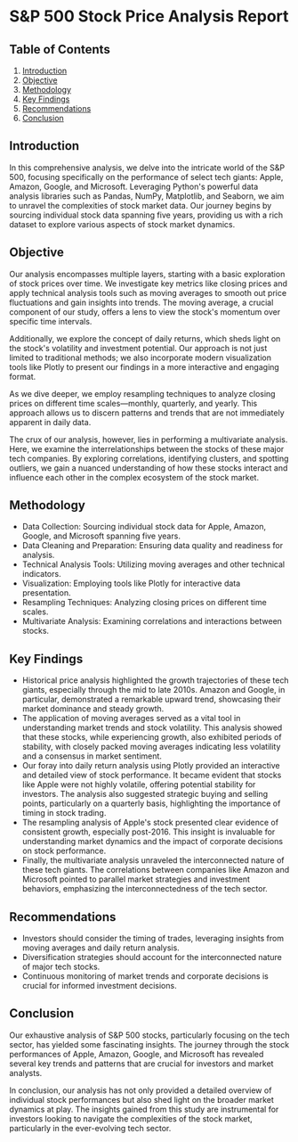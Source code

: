 # S&P 500 Stock Price Analysis Report

## Table of Contents
1. [Introduction](#introduction)
2. [Objective](#objective)
3. [Methodology](#methodology)
4. [Key Findings](#key-findings)
5. [Recommendations](#recommendations)
6. [Conclusion](#conclusion)

## Introduction
In this comprehensive analysis, we delve into the intricate world of the S&P 500, focusing specifically on the performance of select tech giants: Apple, Amazon, Google, and Microsoft. Leveraging Python's powerful data analysis libraries such as Pandas, NumPy, Matplotlib, and Seaborn, we aim to unravel the complexities of stock market data. Our journey begins by sourcing individual stock data spanning five years, providing us with a rich dataset to explore various aspects of stock market dynamics.

## Objective
Our analysis encompasses multiple layers, starting with a basic exploration of stock prices over time. We investigate key metrics like closing prices and apply technical analysis tools such as moving averages to smooth out price fluctuations and gain insights into trends. The moving average, a crucial component of our study, offers a lens to view the stock's momentum over specific time intervals.

Additionally, we explore the concept of daily returns, which sheds light on the stock's volatility and investment potential. Our approach is not just limited to traditional methods; we also incorporate modern visualization tools like Plotly to present our findings in a more interactive and engaging format.

As we dive deeper, we employ resampling techniques to analyze closing prices on different time scales—monthly, quarterly, and yearly. This approach allows us to discern patterns and trends that are not immediately apparent in daily data.

The crux of our analysis, however, lies in performing a multivariate analysis. Here, we examine the interrelationships between the stocks of these major tech companies. By exploring correlations, identifying clusters, and spotting outliers, we gain a nuanced understanding of how these stocks interact and influence each other in the complex ecosystem of the stock market.

## Methodology
- Data Collection: Sourcing individual stock data for Apple, Amazon, Google, and Microsoft spanning five years.
- Data Cleaning and Preparation: Ensuring data quality and readiness for analysis.
- Technical Analysis Tools: Utilizing moving averages and other technical indicators.
- Visualization: Employing tools like Plotly for interactive data presentation.
- Resampling Techniques: Analyzing closing prices on different time scales.
- Multivariate Analysis: Examining correlations and interactions between stocks.

## Key Findings
- Historical price analysis highlighted the growth trajectories of these tech giants, especially through the mid to late 2010s. Amazon and Google, in particular, demonstrated a remarkable upward trend, showcasing their market dominance and steady growth.
- The application of moving averages served as a vital tool in understanding market trends and stock volatility. This analysis showed that these stocks, while experiencing growth, also exhibited periods of stability, with closely packed moving averages indicating less volatility and a consensus in market sentiment.
- Our foray into daily return analysis using Plotly provided an interactive and detailed view of stock performance. It became evident that stocks like Apple were not highly volatile, offering potential stability for investors. The analysis also suggested strategic buying and selling points, particularly on a quarterly basis, highlighting the importance of timing in stock trading.
- The resampling analysis of Apple's stock presented clear evidence of consistent growth, especially post-2016. This insight is invaluable for understanding market dynamics and the impact of corporate decisions on stock performance.
- Finally, the multivariate analysis unraveled the interconnected nature of these tech giants. The correlations between companies like Amazon and Microsoft pointed to parallel market strategies and investment behaviors, emphasizing the interconnectedness of the tech sector.

## Recommendations
- Investors should consider the timing of trades, leveraging insights from moving averages and daily return analysis.
- Diversification strategies should account for the interconnected nature of major tech stocks.
- Continuous monitoring of market trends and corporate decisions is crucial for informed investment decisions.

## Conclusion
Our exhaustive analysis of S&P 500 stocks, particularly focusing on the tech sector, has yielded some fascinating insights. The journey through the stock performances of Apple, Amazon, Google, and Microsoft has revealed several key trends and patterns that are crucial for investors and market analysts.

In conclusion, our analysis has not only provided a detailed overview of individual stock performances but also shed light on the broader market dynamics at play. The insights gained from this study are instrumental for investors looking to navigate the complexities of the stock market, particularly in the ever-evolving tech sector.
